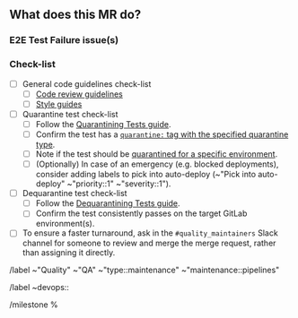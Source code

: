## What does this MR do?

<!--
Please describe why the end-to-end test is being quarantined/ de-quarantined.

Please note that the aim of quarantining a test is not to get back a green pipeline, but rather to reduce
the noise (due to constantly failing tests, flaky tests, and so on) so that new failures are not missed.
-->


### E2E Test Failure issue(s)

<!-- Please link to the respective E2E test failure issue. -->


### Check-list

- [ ] General code guidelines check-list
  - [ ] [Code review guidelines](https://docs.gitlab.com/ee/development/code_review.html)
  - [ ] [Style guides](https://docs.gitlab.com/ee/development/contributing/style_guides.html)
- [ ] Quarantine test check-list
  - [ ] Follow the [Quarantining Tests guide](https://handbook.gitlab.com/handbook/engineering/infrastructure/test-platform/pipeline-triage/#quarantining-tests).
  - [ ] Confirm the test has a [`quarantine:` tag with the specified quarantine type](https://handbook.gitlab.com/handbook/engineering/infrastructure/test-platform/pipeline-triage/#quarantined-test-types).
  - [ ] Note if the test should be [quarantined for a specific environment](https://docs.gitlab.com/ee/development/testing_guide/end_to_end/execution_context_selection.html#quarantine-a-test-for-a-specific-environment).
  - [ ] (Optionally) In case of an emergency (e.g. blocked deployments), consider adding labels to pick into auto-deploy (~"Pick into auto-deploy" ~"priority::1" ~"severity::1").
- [ ] Dequarantine test check-list
  - [ ] Follow the [Dequarantining Tests guide](https://handbook.gitlab.com/handbook/engineering/infrastructure/test-platform/pipeline-triage/#dequarantining-tests).
  - [ ] Confirm the test consistently passes on the target GitLab environment(s).
- [ ] To ensure a faster turnaround, ask in the `#quality_maintainers` Slack channel for someone to review and merge the merge request, rather than assigning it directly.

<!-- Base labels. -->
/label ~"Quality" ~"QA" ~"type::maintenance" ~"maintenance::pipelines"

<!--
Choose the stage that appears in the test path, e.g. ~"devops::create" for
`qa/specs/features/browser_ui/3_create/web_ide/add_file_template_spec.rb`.
-->
/label ~devops::

<!-- Select the current milestone. -->
/milestone %
